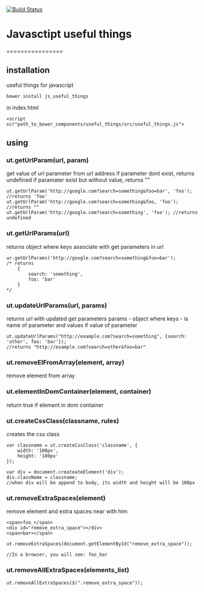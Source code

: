 [![Build Status](https://travis-ci.org/krom-xr/js_useful_things.png?branch=master)](https://travis-ci.org/krom-xr/js_useful_things)

# Javasctipt useful things
================

## installation
useful things for javascript

    bower install js_useful_things

in index.html

    <script scr"path_to_bower_components/useful_things/src/useful_things.js">

## using

### ut.getUrlParam(url, param)
get value of url parameter from url address
if parameter dont exist, returns undefined
if paramater exist but without value, returns ""

    ut.getUrlParam('http://google.com?search=something&foo=bar', 'foo'); //returns 'foo'
    ut.getUrlParam('http://google.com?search=something&foo, 'foo'); //returns ""
    ut.getUrlParam('http://google.com?search=something', 'foo'); //returns undefined

### ut.getUrlParams(url)
returns object where keys associate with get parameters in url

    ur.getUrlParams('http://google.com?search=something&foo=bar');
    /* returns
        {
            search: 'something',
            foo: 'bar'
        }
    */

### ut.updateUrlParams(url, params)
returns url with updated get parameters
params - object where keys - is name of parameter and values if value of parameter

    ut.updateUrlParams("http://example.com?search=something", {search: 'other', foo: 'bar'});
    //returns "http://example.com?search=other&foo=bar"

### ut.removeElFromArray(element, array)
remove element from array

### ut.elementInDomContainer(element, container)
return true if element in dom container

### ut.createCssClass(classname, rules)
creates the css class

    var classname = ut.createCssClass('classname', {
        width: '100px',
        height: '100px'
    });

    var div = document.createateElement('div');
    div.className = classname;
    //when div will be append to body, its width and height will be 100px

### ut.removeExtraSpaces(element)
remove element and extra spaces near with him

    <span>foo_</span>
    <div id="remove_extra_space"></div>
    <span>bar></span>

    ut.removeExtraSpaces(document.getElementById("remove_extra_space"));

    //In a browser, you will see: foo_bar

### ut.removeAllExtraSpaces(elements_list)

    ut.removeAllExtraSpaces($(".remove_extra_space"));
    
